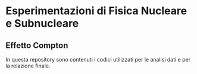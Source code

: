 # Esperimentazioni di Fisica Nucleare e Subnucleare

## Effetto Compton

In questa repository sono contenuti i codici utilizzati per le analisi dati e per la relazione finale.
